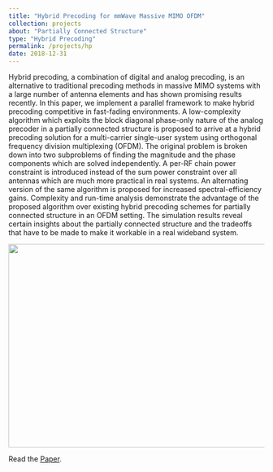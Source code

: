 ```yaml
---
title: "Hybrid Precoding for mmWave Massive MIMO OFDM"
collection: projects
about: "Partially Connected Structure"
type: "Hybrid Precoding"
permalink: /projects/hp
date: 2018-12-31
---
```


Hybrid precoding, a combination of digital and analog precoding, is an alternative to traditional precoding methods in massive MIMO systems with a large number of antenna elements and has shown promising results recently. In this paper, we implement a parallel framework to make hybrid precoding competitive in fast-fading environments. A low-complexity algorithm which exploits the block diagonal phase-only nature of the analog precoder in a partially connected structure is proposed to arrive at a hybrid precoding solution for a multi-carrier single-user system using orthogonal frequency division multiplexing (OFDM). The original problem is broken down into two subproblems of finding the magnitude and the phase components which are solved independently. A per-RF chain power constraint is introduced instead of the sum power constraint over all antennas which are much more practical in real systems. An alternating version of the same algorithm is proposed for increased spectral-efficiency gains. Complexity and run-time analysis demonstrate the advantage of the proposed algorithm over existing hybrid precoding schemes for partially connected structure in an OFDM setting. The simulation results reveal certain insights about the partially connected structure and the tradeoffs that have to be made to make it workable in a real wideband system.

<p align="center">
<img align="center" width=600 height=400 src="https://github.com/kevinbdsouza/kevinbdsouza.github.io/blob/master/files/hp.png?raw=true">
</p>

Read the <a href="https://kevinbdsouza.files.wordpress.com/2021/07/hp.pdf"><u>Paper</u></a>.
